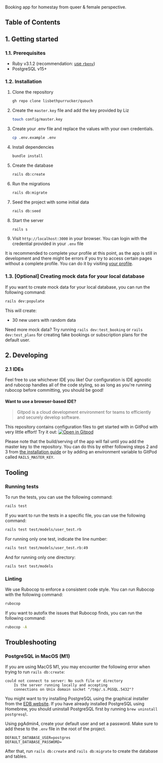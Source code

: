 Booking app for homestay from queer & female perspective.

## Table of Contents

## 1. Getting started

### 1.1. Prerequisites

- Ruby v3.1.2 (recommendation: [use `rbenv`](https://github.com/rbenv/rbenv))
- PostgreSQL v15+

### 1.2. Installation

1. Clone the repository
    ```bash
    gh repo clone lisbethpurrucker/quouch
    ```

2. Create the `master.key` file and add the key provided by Liz
   ```bash
   touch config/master.key
   ```

3. Create your .env file and replace the values with your own credentials.
   ```bash 
   cp .env.example .env
   ```

4. Install dependencies
   ```bash
   bundle install
   ```

5. Create the database
   ```bash
   rails db:create
   ```

6. Run the migrations

   ```bash
   rails db:migrate
   ```

7. Seed the project with some initial data

   ```bash
   rails db:seed
   ```

8. Start the server

   ```bash
   rails s
   ```

10. Visit `http://localhost:3000` in your browser. You can login with the credential provided in your `.env` file

It is recommended to complete your profile at this point, as the app is still in development and there might be errors
if you try to access certain pages without a complete profile. You can do it by
visiting [your profile](http://localhost:3000/users/edit).

### 1.3. [Optional] Creating mock data for your local database

If you want to create mock data for your local database, you can run the following command:

```bash
rails dev:populate
```

This will create:

- 30 new users with random data

Need more mock data? Try running `rails dev:test_booking` or `rails dev:test_plans` for creating fake bookings or subscription plans for the default user.

## 2. Developing

### 2.1 IDEs

Feel free to use whichever IDE you like! Our configuration is IDE agnostic and rubocop handles all of the code styling,
so as long as you're running rubocop before committing, you should be good!

#### Want to use a browser-based IDE?

> Gitpod is a cloud development environment for teams to efficiently and securely develop software.

This repository contains configuration files to get started with in GitPod with very little effort! Try it out:
[![Open in Gitpod](https://gitpod.io/button/open-in-gitpod.svg)](https://gitpod.io/#https://github.com/lisbethpurrucker/quouch)

Please note that the build/serving of the app will fail until you add the master key to the repository. You can do this
by either following steps 2 and 3 from [the installation guide](#12-installation) or by adding an environment variable
to GitPod called `RAILS_MASTER_KEY`.

## Tooling

### Running tests

To run the tests, you can use the following command:

```bash
rails test
```

If you want to run the tests in a specific file, you can use the following command:

```bash
rails test test/models/user_test.rb
```

For running only one test, indicate the line number:

```bash
rails test test/models/user_test.rb:49
```

And for running only one directory:

```bash
rails test test/models
```

### Linting

We use Rubocop to enforce a consistent code style. You can run Rubocop with the following command:

```bash
rubocop
```

If you want to autofix the issues that Rubocop finds, you can run the following command:

```bash
rubocop -A
```

## Troubleshooting

### PostgreSQL in MacOS (M1)

If you are using MacOS M1, you may encounter the following error when trying to run `rails db:create`:

```
could not connect to server: No such file or directory
    Is the server running locally and accepting
    connections on Unix domain socket "/tmp/.s.PGSQL.5432"?
```

You might want to try installing PostgreSQL using the graphical installer from
the [EDB website](https://www.enterprisedb.com/downloads/postgres-postgresql-downloads).
If you have already installed PostgreSQL using Homebrew, you should uninstall PostgreSQL first by
running `brew uninstall postgresql`.

Using pgAdmin4, create your default user and set a password. Make sure to add these to the `.env` file in the root of
the project.

```
DEFAULT_DATABASE_USER=postgres
DEFAULT_DATABASE_PASSWORD=
``` 

After that, run `rails db:create` and `rails db:migrate` to create the database and tables.
